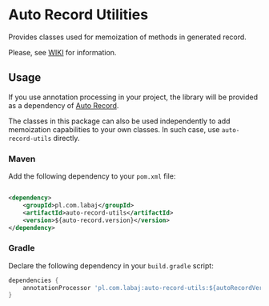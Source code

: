 # Auto Record Utilities

Provides classes used for memoization of methods in generated record.

Please, see [WIKI](https://github.com/pawellabaj/auto-record/wiki) for information.

## Usage

If you use annotation processing in your project, the library will be provided as a dependency of [Auto Record](https://github.com/pawellabaj/auto-record/tree/main/modules/auto-record).

The classes in this package can also be used independently to add memoization capabilities to your own classes. 
In such case, use `auto-record-utils` directly.

### Maven

Add the following dependency to your `pom.xml` file:

```xml

<dependency>
    <groupId>pl.com.labaj</groupId>
    <artifactId>auto-record-utils</artifactId>
    <version>${auto-record.version}</version>
</dependency>
```

### Gradle

Declare the following dependency in your `build.gradle` script:

```groovy
dependencies {
    annotationProcessor 'pl.com.labaj:auto-record-utils:${autoRecordVersion}'
}